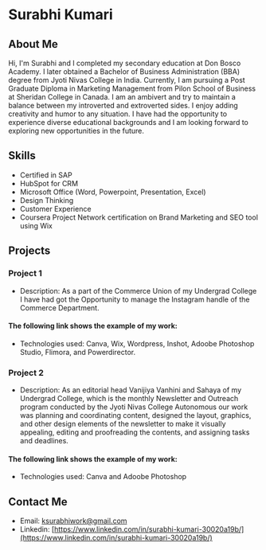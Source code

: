 # Surabhi Kumari

## About Me

Hi, I'm Surabhi and I completed my secondary education at Don Bosco Academy. I later obtained a Bachelor of Business Administration (BBA) degree from Jyoti Nivas College in India. Currently, I am pursuing a Post Graduate Diploma in Marketing Management from Pilon School of Business at Sheridan College in Canada. I am an ambivert and try to maintain a balance between my introverted and extroverted sides. I enjoy adding creativity and humor to any situation. I have had the opportunity to experience diverse educational backgrounds and I am looking forward to exploring new opportunities in the future.


## Skills

- Certified in SAP
- HubSpot for CRM
- Microsoft Office (Word, Powerpoint, Presentation, Excel)
- Design Thinking
- Customer Experience
- Coursera Project Network certification on Brand Marketing and SEO tool using Wix


## Projects

### Project 1

- Description: As a part of the Commerce Union of my Undergrad College I have had got the Opportunity to manage the Instagram handle of the Commerce Department.
#### The following link shows the example of my work:
- Technologies used: Canva, Wix, Wordpress, Inshot, Adoobe Photoshop Studio, Flimora, and Powerdirector.

### Project 2

- Description: As an editorial head Vanijiya Vanhini and Sahaya of my Undergrad College, which is the monthly Newsletter and Outreach program conducted by the Jyoti Nivas College Autonomous our work was planning and coordinating content, designed the layout, graphics, and other design elements of the newsletter to make it visually appealing, editing and proofreading the contents, and assigning tasks and deadlines. 
#### The following link shows the example of my work:
- Technologies used: Canva and Adoobe Photoshop 

## Contact Me

- Email: [ksurabhiwork@gmail.com](mailto:ksurabhiwork@gmail.com)
- Linkedin: [https://www.linkedin.com/in/surabhi-kumari-30020a19b/](https://www.linkedin.com/in/surabhi-kumari-30020a19b/)
